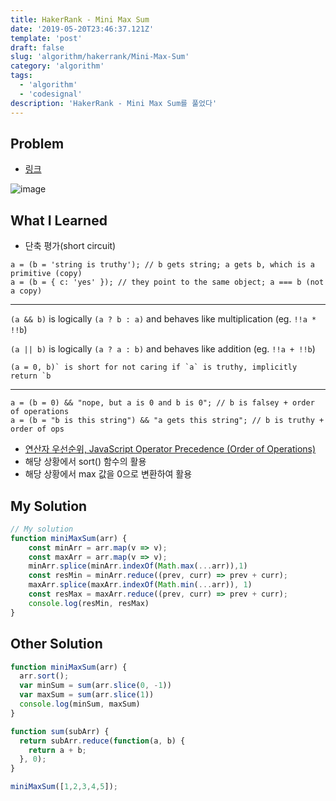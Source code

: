 ```yaml
---
title: HakerRank - Mini Max Sum
date: '2019-05-20T23:46:37.121Z'
template: 'post'
draft: false
slug: 'algorithm/hakerrank/Mini-Max-Sum'
category: 'algorithm'
tags:
  - 'algorithm'
  - 'codesignal'
description: 'HakerRank - Mini Max Sum를 풀었다'
---
```


## Problem

- [링크](https://www.hackerrank.com/challenges/mini-max-sum/problem?utm_campaign=challenge-recommendation&utm_medium=email&utm_source=24-hour-campaign)

![image](https://user-images.githubusercontent.com/35516239/56944849-f64fc980-6b5f-11e9-97ee-ef3d888f6510.png)

## What I Learned

- 단축 평가(short circuit) 

```
a = (b = 'string is truthy'); // b gets string; a gets b, which is a primitive (copy)
a = (b = { c: 'yes' }); // they point to the same object; a === b (not a copy)
```

------

`(a && b)` is logically `(a ? b : a)` and behaves like multiplication (eg. `!!a * !!b`)

`(a || b)` is logically `(a ? a : b)` and behaves like addition (eg. `!!a + !!b`)

```
(a = 0, b)` is short for not caring if `a` is truthy, implicitly return `b
```

------

```
a = (b = 0) && "nope, but a is 0 and b is 0"; // b is falsey + order of operations
a = (b = "b is this string") && "a gets this string"; // b is truthy + order of ops
```

- [연산자 우선순위, JavaScript Operator Precedence (Order of Operations)](https://developer.mozilla.org/en-US/docs/Web/JavaScript/Reference/Operators/Operator_Precedence)
- 해당 상황에서 sort() 함수의 활용 
- 해당 상황에서 max 값을 0으로 변환하여 활용 



## My Solution

```javascript
// My solution 
function miniMaxSum(arr) {
    const minArr = arr.map(v => v);
    const maxArr = arr.map(v => v);
    minArr.splice(minArr.indexOf(Math.max(...arr)),1)
    const resMin = minArr.reduce((prev, curr) => prev + curr);
    maxArr.splice(maxArr.indexOf(Math.min(...arr)), 1)
    const resMax = maxArr.reduce((prev, curr) => prev + curr);
    console.log(resMin, resMax)
}
```

## Other Solution

```javascript
function miniMaxSum(arr) {
  arr.sort();
  var minSum = sum(arr.slice(0, -1))
  var maxSum = sum(arr.slice(1))
  console.log(minSum, maxSum)
}

function sum(subArr) {
  return subArr.reduce(function(a, b) {
    return a + b;
  }, 0);
}

miniMaxSum([1,2,3,4,5]);
```

